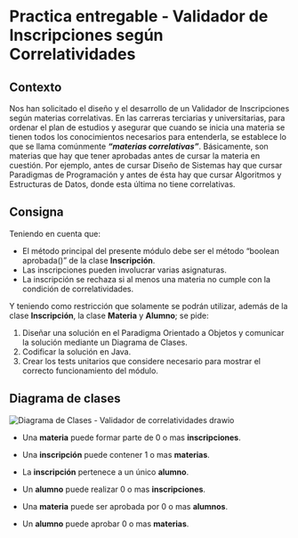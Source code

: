 # Practica entregable - Validador de Inscripciones según Correlatividades

## Contexto
Nos han solicitado el diseño y el desarrollo de un Validador de Inscripciones según materias correlativas.
En las carreras terciarias y universitarias, para ordenar el plan de estudios y asegurar que cuando se inicia
una materia se tienen todos los conocimientos necesarios para entenderla, se establece lo que se llama
comúnmente ***“materias correlativas”***. Básicamente, son materias que hay que tener aprobadas antes de
cursar la materia en cuestión. Por ejemplo, antes de cursar Diseño de Sistemas hay que cursar Paradigmas
de Programación y antes de ésta hay que cursar Algoritmos y Estructuras de Datos, donde esta última no
tiene correlativas.

## Consigna
Teniendo en cuenta que:
- El método principal del presente módulo debe ser el método “boolean aprobada()” de la clase
**Inscripción**.
- Las inscripciones pueden involucrar varias asignaturas.
- La inscripción se rechaza si al menos una materia no cumple con la condición de correlatividades.

Y teniendo como restricción que solamente se podrán utilizar, además de la clase **Inscripción**, la clase
**Materia** y **Alumno**; se pide:
1. Diseñar una solución en el Paradigma Orientado a Objetos y comunicar la solución mediante un
Diagrama de Clases.
2. Codificar la solución en Java.
3. Crear los tests unitarios que considere necesario para mostrar el correcto funcionamiento del
módulo.

## Diagrama de clases
![Diagrama de Clases - Validador de correlatividades drawio](https://github.com/eitan-wajsberg/validador-correlatividades/assets/129431498/175d3bd9-9dfb-4303-bb3f-f104dc0c3b9d)

- Una **materia** puede formar parte de 0 o mas **inscripciones**.
- Una **inscripción** puede contener 1 o mas **materias**.

- La **inscripción** pertenece a un único **alumno**.
- Un **alumno** puede realizar 0 o mas **inscripciones**.

- Una **materia** puede ser aprobada por 0 o mas **alumnos**.
- Un **alumno** puede aprobar 0 o mas **materias**.
